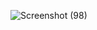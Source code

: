 ![Screenshot (98)](https://github.com/user-attachments/assets/079648a3-95a3-4e5d-8665-dc7f27dc73da)
